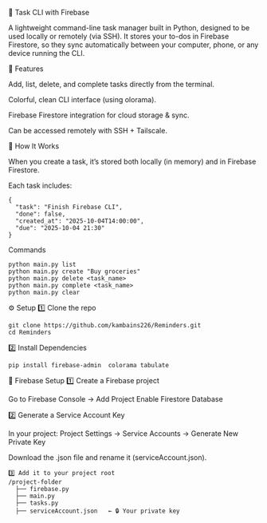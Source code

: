 📝 Task CLI with Firebase

A lightweight command-line task manager built in Python, designed to be used locally or remotely (via SSH).
It stores your to-dos in Firebase Firestore, so they sync automatically between your computer, phone, or any device running the CLI.

🚀 Features

Add, list, delete, and complete tasks directly from the terminal.

Colorful, clean CLI interface (using olorama).

Firebase Firestore integration for cloud storage & sync.

Can be accessed remotely with SSH + Tailscale.

🧩 How It Works

When you create a task, it’s stored both locally (in memory) and in Firebase Firestore.

Each task includes:
```
{
  "task": "Finish Firebase CLI",
  "done": false,
  "created_at": "2025-10-04T14:00:00",
  "due": "2025-10-04 21:30"
}
```
Commands
```
python main.py list
python main.py create "Buy groceries"
python main.py delete <task_name>
python main.py complete <task_name>
python main.py clear
```
⚙️ Setup
1️⃣ Clone the repo
```
git clone https://github.com/kambains226/Reminders.git
cd Reminders
```


2️⃣ Install Dependencies
```
pip install firebase-admin  colorama tabulate
```

🔑 Firebase Setup
1️⃣ Create a Firebase project

Go to Firebase Console -> Add Project
Enable Firestore Database 

2️⃣ Generate a Service Account Key

In your project:
Project Settings → Service Accounts → Generate New Private Key

Download the .json file and rename it (serviceAccount.json).
```
3️⃣ Add it to your project root
/project-folder
  ├── firebase.py
  ├── main.py
  ├── tasks.py
  ├── serviceAccount.json   ← 🔒 Your private key

  ```
